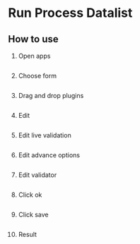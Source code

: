 # Run Process Datalist



## How to use

1. Open apps

<img src="https://raw.githubusercontent.com/kinnara-digital-studio/kecak-workflow/master/docs/assets/.png" alt="" />


2. Choose form

<img src="https://raw.githubusercontent.com/kinnara-digital-studio/kecak-workflow/master/docs/assets/.png" alt="" />


3. Drag and drop plugins

<img src="https://raw.githubusercontent.com/kinnara-digital-studio/kecak-workflow/master/docs/assets/.png" alt="" />

4. Edit 

<img src="https://raw.githubusercontent.com/kinnara-digital-studio/kecak-workflow/master/docs/assets/.png" alt="" />


5. Edit live validation

<img src="https://raw.githubusercontent.com/kinnara-digital-studio/kecak-workflow/master/docs/assets/.png" alt="" />


6. Edit advance options

<img src="https://raw.githubusercontent.com/kinnara-digital-studio/kecak-workflow/master/docs/assets/.png" alt="" />


7. Edit validator

<img src="https://raw.githubusercontent.com/kinnara-digital-studio/kecak-workflow/master/docs/assets/.png" alt="" />


8. Click ok

<img src="https://raw.githubusercontent.com/kinnara-digital-studio/kecak-workflow/master/docs/assets/.png" alt="" />


9. Click save

<img src="https://raw.githubusercontent.com/kinnara-digital-studio/kecak-workflow/master/docs/assets/.png" alt="" />


10. Result

<img src="https://raw.githubusercontent.com/kinnara-digital-studio/kecak-workflow/master/docs/assets/.png" alt="" />




